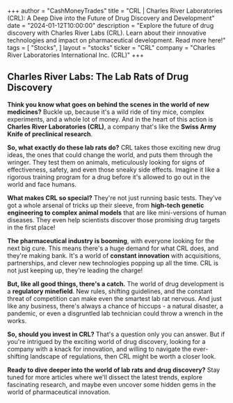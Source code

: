 +++
author = "CashMoneyTrades"
title = "CRL |  Charles River Laboratories (CRL): A Deep Dive into the Future of Drug Discovery and Development"
date = "2024-01-12T10:00:00"
description = "Explore the future of drug discovery with Charles River Labs (CRL). Learn about their innovative technologies and impact on pharmaceutical development. Read more here!"
tags = [
"Stocks",
]
layout = "stocks"
ticker = "CRL"
company = "Charles River Laboratories International Inc. (CRL)"
+++
        


## Charles River Labs: The Lab Rats of Drug Discovery

**Think you know what goes on behind the scenes in the world of new medicines?** Buckle up, because it's a wild ride of tiny mice, complex experiments, and a whole lot of money.  And in the heart of this action is **Charles River Laboratories (CRL)**, a company that's like the **Swiss Army Knife of preclinical research**. 

**So, what exactly do these lab rats do?**  CRL takes those exciting new drug ideas, the ones that could change the world, and puts them through the wringer.  They test them on animals, meticulously looking for signs of effectiveness, safety, and even those sneaky side effects.  Imagine it like a rigorous training program for a drug before it's allowed to go out in the world and face humans. 

**What makes CRL so special?**  They're not just running basic tests.  They've got a whole arsenal of tricks up their sleeve, from **high-tech genetic engineering to complex animal models** that are like mini-versions of human diseases.  They even help scientists discover those promising drug targets in the first place!

**The pharmaceutical industry is booming**, with everyone looking for the next big cure.  This means there's a huge demand for what CRL does, and they're making bank.  It's a world of **constant innovation** with acquisitions, partnerships, and clever new technologies popping up all the time.  CRL is not just keeping up, they're leading the charge!

**But, like all good things, there's a catch.** The world of drug development is a **regulatory minefield**.  New rules, shifting guidelines, and the constant threat of competition can make even the smartest lab rat nervous.  And just like any business, there's always a chance of hiccups - a natural disaster, a pandemic, or even a disgruntled lab technician could throw a wrench in the works.

**So, should you invest in CRL?**  That's a question only you can answer.  But if you're intrigued by the exciting world of drug discovery, looking for a company with a knack for innovation, and willing to navigate the ever-shifting landscape of regulations, then CRL might be worth a closer look. 

**Ready to dive deeper into the world of lab rats and drug discovery?**  Stay tuned for more articles where we'll dissect the latest trends, explore fascinating research, and maybe even uncover some hidden gems in the world of pharmaceutical innovation. 

        